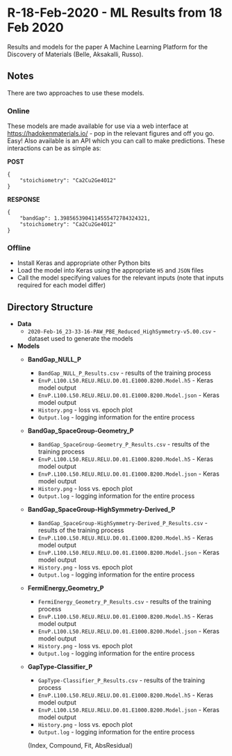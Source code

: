 # R-18-Feb-2020 - ML Results from 18 Feb 2020

Results and models for the paper A Machine Learning Platform for the Discovery of Materials (Belle, Aksakalli, Russo).

## Notes

There are two approaches to use these models.

### Online

These models are made available for use via a web interface at https://hadokenmaterials.io/ - pop in the relevant figures and off you go. Easy! Also available is an API which you can call to make predictions. These interactions can be as simple as:

**POST**

```
{
	"stoichiometry": "Ca2Cu2Ge4O12"
}
```

**RESPONSE**

```
{
	"bandGap": 1.3985653904114555472784324321,
	"stoichiometry": "Ca2Cu2Ge4O12"
}
```

### Offline

 - Install Keras and appropriate other Python bits
 - Load the model into Keras using the appropriate `H5` and `JSON` files
 - Call the model specifying values for the relevant inputs (note that inputs required for each model differ)

## Directory Structure

* **Data**
	- `2020-Feb-16_23-33-16-PAW_PBE_Reduced_HighSymmetry-v5.00.csv` - dataset used to generate the models
* **Models**
	- **BandGap_NULL_P**
		- `BandGap_NULL_P_Results.csv` - results of the training process
		- `EnvP.L100.L50.RELU.RELU.D0.01.E1000.B200.Model.h5` - Keras model output
		- `EnvP.L100.L50.RELU.RELU.D0.01.E1000.B200.Model.json` - Keras model output
		- `History.png` - loss vs. epoch plot
		- `Output.log` - logging information for the entire process
	- **BandGap_SpaceGroup-Geometry_P**
		- `BandGap_SpaceGroup-Geometry_P_Results.csv` - results of the training process
		- `EnvP.L100.L50.RELU.RELU.D0.01.E1000.B200.Model.h5` - Keras model output
		- `EnvP.L100.L50.RELU.RELU.D0.01.E1000.B200.Model.json` - Keras model output
		- `History.png` - loss vs. epoch plot
		- `Output.log` - logging information for the entire process
	- **BandGap_SpaceGroup-HighSymmetry-Derived_P**
		- `BandGap_SpaceGroup-HighSymmetry-Derived_P_Results.csv` - results of the training process
		- `EnvP.L100.L50.RELU.RELU.D0.01.E1000.B200.Model.h5` - Keras model output
		- `EnvP.L100.L50.RELU.RELU.D0.01.E1000.B200.Model.json` - Keras model output
		- `History.png` - loss vs. epoch plot
		- `Output.log` - logging information for the entire process
	- **FermiEnergy_Geometry_P**
		- `FermiEnergy_Geometry_P_Results.csv` - results of the training process
		- `EnvP.L100.L50.RELU.RELU.D0.01.E1000.B200.Model.h5` - Keras model output
		- `EnvP.L100.L50.RELU.RELU.D0.01.E1000.B200.Model.json` - Keras model output
		- `History.png` - loss vs. epoch plot
		- `Output.log` - logging information for the entire process
	- **GapType-Classifier_P**
		- `GapType-Classifier_P_Results.csv` - results of the training process
		- `EnvP.L100.L50.RELU.RELU.D0.01.E1000.B200.Model.h5` - Keras model output
		- `EnvP.L100.L50.RELU.RELU.D0.01.E1000.B200.Model.json` - Keras model output
		- `History.png` - loss vs. epoch plot
		- `Output.log` - logging information for the entire process

		(Index, Compound, Fit, AbsResidual)
